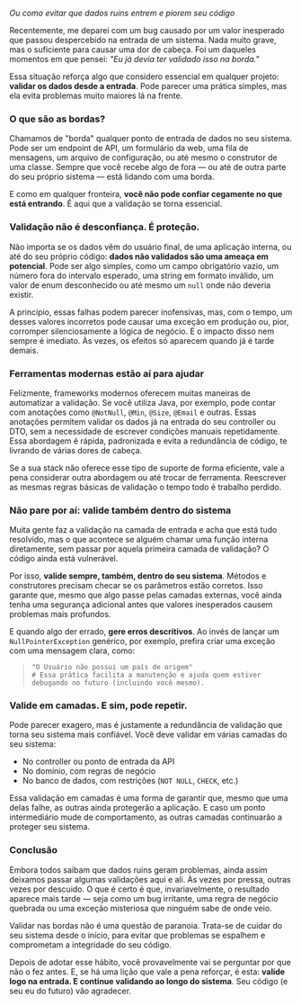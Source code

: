 *Ou como evitar que dados ruins entrem e piorem seu código*

Recentemente, me deparei com um bug causado por um valor inesperado que passou despercebido na entrada de um sistema. Nada muito grave, mas o suficiente para causar uma dor de cabeça. Foi um daqueles momentos em que pensei: *"Eu já devia ter validado isso na borda."* 

Essa situação reforça algo que considero essencial em qualquer projeto: **validar os dados desde a entrada**. Pode parecer uma prática simples, mas ela evita problemas muito maiores lá na frente.

### O que são as bordas?

Chamamos de "borda" qualquer ponto de entrada de dados no seu sistema. Pode ser um endpoint de API, um formulário da web, uma fila de mensagens, um arquivo de configuração, ou até mesmo o construtor de uma classe. Sempre que você recebe algo de fora — ou até de outra parte do seu próprio sistema — está lidando com uma borda.

E como em qualquer fronteira, **você não pode confiar cegamente no que está entrando**. É aqui que a validação se torna essencial.

### Validação não é desconfiança. É proteção.

Não importa se os dados vêm do usuário final, de uma aplicação interna, ou até do seu próprio código: **dados não validados são uma ameaça em potencial**. Pode ser algo simples, como um campo obrigatório vazio, um número fora do intervalo esperado, uma string em formato inválido, um valor de enum desconhecido ou até mesmo um `null` onde não deveria existir. 

A princípio, essas falhas podem parecer inofensivas, mas, com o tempo, um desses valores incorretos pode causar uma exceção em produção ou, pior, corromper silenciosamente a lógica de negócio. E o impacto disso nem sempre é imediato. Às vezes, os efeitos só aparecem quando já é tarde demais.

### Ferramentas modernas estão aí para ajudar

Felizmente, frameworks modernos oferecem muitas maneiras de automatizar a validação. Se você utiliza Java, por exemplo, pode contar com anotações como `@NotNull`, `@Min`, `@Size`, `@Email` e outras. Essas anotações permitem validar os dados já na entrada do seu controller ou DTO, sem a necessidade de escrever condições manuais repetidamente. Essa abordagem é rápida, padronizada e evita a redundância de código, te livrando de várias dores de cabeça.

Se a sua stack não oferece esse tipo de suporte de forma eficiente, vale a pena considerar outra abordagem ou até trocar de ferramenta. Reescrever as mesmas regras básicas de validação o tempo todo é trabalho perdido.

### Não pare por aí: valide também dentro do sistema

Muita gente faz a validação na camada de entrada e acha que está tudo resolvido, mas o que acontece se alguém chamar uma função interna diretamente, sem passar por aquela primeira camada de validação? O código ainda está vulnerável.

Por isso, **valide sempre, também, dentro do seu sistema**. Métodos e construtores precisam checar se os parâmetros estão corretos. Isso garante que, mesmo que algo passe pelas camadas externas, você ainda tenha uma segurança adicional antes que valores inesperados causem problemas mais profundos.

E quando algo der errado, **gere erros descritivos**. Ao invés de lançar um `NullPointerException` genérico, por exemplo, prefira criar uma exceção com uma mensagem clara, como:  
> `"O Usuário não possui um país de origem"`  
> `# Essa prática facilita a manutenção e ajuda quem estiver debugando no futuro (incluindo você mesmo).`

### Valide em camadas. E sim, pode repetir.

Pode parecer exagero, mas é justamente a redundância de validação que torna seu sistema mais confiável. Você deve validar em várias camadas do seu sistema:

- No controller ou ponto de entrada da API
- No domínio, com regras de negócio
- No banco de dados, com restrições (`NOT NULL`, `CHECK`, etc.)

Essa validação em camadas é uma forma de garantir que, mesmo que uma delas falhe, as outras ainda protegerão a aplicação. E caso um ponto intermediário mude de comportamento, as outras camadas continuarão a proteger seu sistema.

### Conclusão

Embora todos saibam que dados ruins geram problemas, ainda assim deixamos passar algumas validações aqui e ali. Às vezes por pressa, outras vezes por descuido. O que é certo é que, invariavelmente, o resultado aparece mais tarde — seja como um bug irritante, uma regra de negócio quebrada ou uma exceção misteriosa que ninguém sabe de onde veio.

Validar nas bordas não é uma questão de paranoia. Trata-se de cuidar do seu sistema desde o início, para evitar que problemas se espalhem e comprometam a integridade do seu código.

Depois de adotar esse hábito, você provavelmente vai se perguntar por que não o fez antes. E, se há uma lição que vale a pena reforçar, é esta: **valide logo na entrada. E continue validando ao longo do sistema**. Seu código (e seu eu do futuro) vão agradecer.
